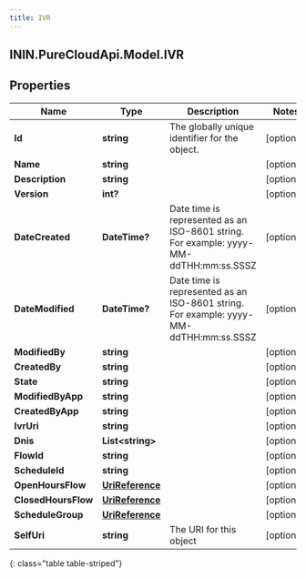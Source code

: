 ```yaml
---
title: IVR
---
```

## ININ.PureCloudApi.Model.IVR

## Properties

|Name | Type | Description | Notes|
|------------ | ------------- | ------------- | -------------|
| **Id** | **string** | The globally unique identifier for the object. | [optional] |
| **Name** | **string** |  | [optional] |
| **Description** | **string** |  | [optional] |
| **Version** | **int?** |  | [optional] |
| **DateCreated** | **DateTime?** | Date time is represented as an ISO-8601 string. For example: yyyy-MM-ddTHH:mm:ss.SSSZ | [optional] |
| **DateModified** | **DateTime?** | Date time is represented as an ISO-8601 string. For example: yyyy-MM-ddTHH:mm:ss.SSSZ | [optional] |
| **ModifiedBy** | **string** |  | [optional] |
| **CreatedBy** | **string** |  | [optional] |
| **State** | **string** |  | [optional] |
| **ModifiedByApp** | **string** |  | [optional] |
| **CreatedByApp** | **string** |  | [optional] |
| **IvrUri** | **string** |  | [optional] |
| **Dnis** | **List&lt;string&gt;** |  | [optional] |
| **FlowId** | **string** |  | [optional] |
| **ScheduleId** | **string** |  | [optional] |
| **OpenHoursFlow** | [**UriReference**](UriReference.html) |  | [optional] |
| **ClosedHoursFlow** | [**UriReference**](UriReference.html) |  | [optional] |
| **ScheduleGroup** | [**UriReference**](UriReference.html) |  | [optional] |
| **SelfUri** | **string** | The URI for this object | [optional] |
{: class="table table-striped"}


